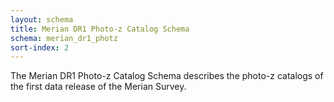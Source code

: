 ```yaml
---
layout: schema
title: Merian DR1 Photo-z Catalog Schema
schema: merian_dr1_photz
sort-index: 2
---
```


The Merian DR1 Photo-z Catalog Schema describes the photo-z catalogs of the first data release of the Merian Survey. 